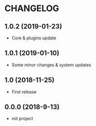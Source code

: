 # CHANGELOG

## 1.0.2 (2019-01-23)

  - Core & plugins update

## 1.0.1 (2019-01-10)

  - Some minor changes & system updates

## 1.0 (2018-11-25)

  - First release

## 0.0.0 (2018-9-13)

  - init project
